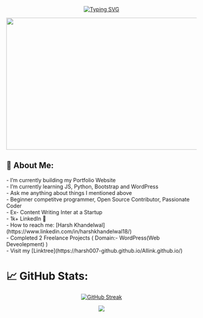 <div align="center">

[![Typing SVG](https://readme-typing-svg.herokuapp.com?font=Fira+Code&pause=1000&width=435&lines=%F0%9F%91%8BHello+there+Visitor!;%E2%9C%A8Welcome+to+my+Github+Profile;I+am+Harsh+Khandelwal;India's+Least+Eligible+Coder%F0%9F%91%A8%E2%80%8D%F0%9F%92%BB;%F0%9F%93%A2Click+to+view+my+Linkedin+Profile)](https://www.linkedin.com/in/harshkhandelwal18/) 

<div>
<img width="750" height="350" src="https://user-images.githubusercontent.com/109679233/192133690-9e884a50-4b7c-41be-af04-a989947c455e.gif">

</div>
</div>


<h2>💫 About Me:</h2>
- I’m currently building my Portfolio Website<br>
- I’m currently learning JS, Python, Bootstrap and WordPress<br>
- Ask me anything about things I mentioned above<br>
- Beginner competitve programmer, Open Source Contributor, Passionate Coder<br>
- Ex- Content Writing Inter at a Startup<br>
- 1k+ LinkedIn 🚀<br>
-  How to reach me: [Harsh Khandelwal](https://www.linkedin.com/in/harshkhandelwal18/)<br>
- Completed 2 Freelance Projects ( Domain:- WordPress(Web Deveolepment) )<br>
- Visit my [Linktree](https://harsh007-github.github.io/Allink.github.io/)<br>

# 📈 GitHub Stats:
<div align="center">

[![GitHub Streak](https://github-readme-streak-stats.herokuapp.com?user=harsh007-github&theme=tokyonight&border_radius=35)](https://git.io/streak-stats)

</div>

<div align="center">

![](https://komarev.com/ghpvc/?username=harsh007-github)

</div>

